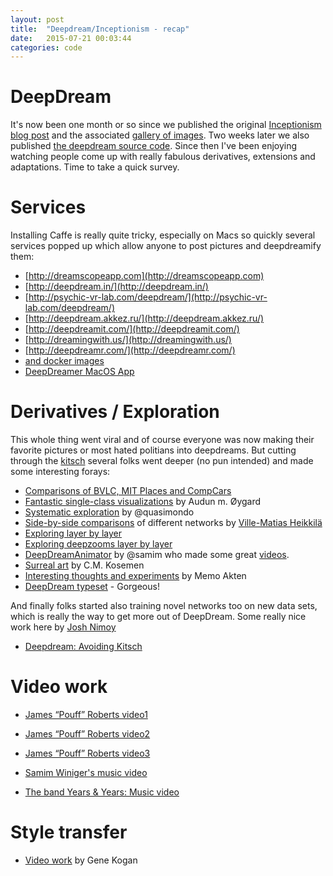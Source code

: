 ```yaml
---
layout: post
title:  "Deepdream/Inceptionism - recap" 
date:   2015-07-21 00:03:44
categories: code
---
```


# DeepDream

It's now been one month or so since we published the original [Inceptionism blog post](http://googleresearch.blogspot.com/2015/06/inceptionism-going-deeper-into-neural.html) and the associated [gallery of images](https://photos.google.com/share/AF1QipPX0SCl7OzWilt9LnuQliattX4OUCj_8EP65_cTVnBmS1jnYgsGQAieQUc1VQWdgQ?key=aVBxWjhwSzg2RjJWLWRuVFBBZEN1d205bUdEMnhB). Two weeks later we also published [the deepdream source code](https://github.com/google/deepdream). Since then I've been enjoying watching people come up with really fabulous derivatives, extensions and adaptations. Time to take a quick survey.

# Services

Installing Caffe is really quite tricky, especially on Macs so quickly several services popped up which allow anyone to post pictures and deepdreamify them:

  * [http://dreamscopeapp.com](http://dreamscopeapp.com)
  * [http://deepdream.in/](http://deepdream.in/)
  * [http://psychic-vr-lab.com/deepdream/](http://psychic-vr-lab.com/deepdream/)
  * [http://deepdream.akkez.ru/](http://deepdream.akkez.ru/)
  * [http://deepdreamit.com/](http://deepdreamit.com/)
  * [http://dreamingwith.us/](http://dreamingwith.us/)
  * [http://deepdreamr.com/](http://deepdreamr.com/)
  * [and docker images](https://registry.hub.docker.com/u/mjibson/deepdream/)
  * [DeepDreamer MacOS App](http://realmacsoftware.com/deepdreamer) 

# Derivatives / Exploration

This whole thing went viral and of course everyone was now making their favorite pictures or most hated politians into deepdreams. But cutting through the [kitsch](http://www.psmag.com/nature-and-technology/googles-deep-dream-is-future-kitsch) several folks went deeper (no pun intended) and made some interesting forays:

  * [Comparisons of BVLC, MIT Places and CompCars](http://sprawledoctopus.com/deepdream/datasets/) 
  * [Fantastic single-class visualizations](http://auduno.com/post/125362849838/visualizing-googlenet-classes) by Audun m. Øygard
  * [Systematic exploration](https://www.flickr.com/photos/quasimondo/sets/72157655587555166) by @quasimondo
  * [Side-by-side comparisons](https://www.youtube.com/watch?t=16&v=32GnAI3nrsQ) of different networks by [Ville-Matias Heikkilä](http://www.pelulamu.net/viznut/)
  * [Exploring layer by layer](https://www.youtube.com/watch?v=dbQh1I_uvjo)
  * [Exploring deepzooms layer by layer](https://users.ics.aalto.fi/perellm1/deep_dreams.shtml) 
  * [DeepDreamAnimator](https://github.com/samim23/DeepDreamAnim) by @samim who made some great [videos](https://vimeo.com/133275555).
  * [Surreal art](http://gizmodo.com/this-human-artist-is-making-hauting-paintings-with-goog-1716597566) by C.M. Kosemen
  * [Interesting thoughts and experiments](https://medium.com/@memoakten/deepdream-is-blowing-my-mind-6a2c8669c698) by Memo Akten
  * [DeepDream typeset](http://gwiozda.net/content/ddAlphabet.php) - Gorgeous!
 
And finally folks started also training novel networks too on new data sets, which is really the way to get more out of DeepDream.
Some really nice work here by [Josh Nimoy](http://jtnimoy.com/)

  * [Deepdream: Avoiding Kitsch](http://jtnimoy.com/blogs/projects/50616707-deepdream-avoiding-kitsch)


# Video work

  * [James “Pouff” Roberts video1](https://www.youtube.com/watch?v=DgPaCWJL7XI)
  * [James “Pouff” Roberts video2](https://youtu.be/gIqKBBxmqho?t=1m3s)
  * [James “Pouff” Roberts video3](https://www.youtube.com/watch?v=zrWrNRaFKu8)

  * [Samim Winiger's music video](https://vimeo.com/133275555)

  * [The band Years & Years: Music video](http://www.vevo.com/watch/years-years/Desire-(Gryffin-Remix)/GBUV71501214)



# Style transfer

  * [Video work](https://vimeo.com/139123754) by Gene Kogan



